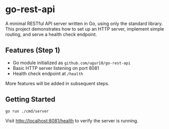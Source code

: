 # go-rest-api

A minimal RESTful API server written in Go, using only the standard library. This project demonstrates how to set up an HTTP server, implement simple routing, and serve a health check endpoint.

## Features (Step 1)
- Go module initialized as `github.com/ugur10/go-rest-api`
- Basic HTTP server listening on port 8081
- Health check endpoint at `/health`

More features will be added in subsequent steps.

## Getting Started

```bash
go run ./cmd/server
```

Visit [http://localhost:8081/health](http://localhost:8081/health) to verify the server is running.
